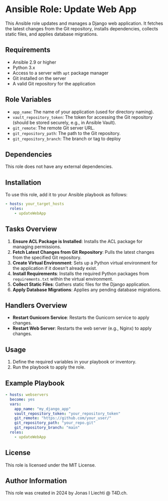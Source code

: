 # Ansible Role: Update Web App

This Ansible role updates and manages a Django web application. It fetches the latest changes from the Git repository, installs dependencies, collects static files, and applies database migrations.

## Requirements

- Ansible 2.9 or higher
- Python 3.x
- Access to a server with `apt` package manager
- Git installed on the server
- A valid Git repository for the application

## Role Variables

- `app_name`: The name of your application (used for directory naming).
- `vault_repository_token`: The token for accessing the Git repository (should be stored securely, e.g., in Ansible Vault).
- `git_remote`: The remote Git server URL.
- `git_repository_path`: The path to the Git repository.
- `git_repository_branch`: The branch or tag to deploy

## Dependencies

This role does not have any external dependencies.

## Installation

To use this role, add it to your Ansible playbook as follows:

```yaml
- hosts: your_target_hosts
  roles:
    - updateWebApp
```

## Tasks Overview

1. **Ensure ACL Package is Installed**: Installs the ACL package for managing permissions.
2. **Fetch Latest Changes from Git Repository**: Pulls the latest changes from the specified Git repository.
3. **Create Virtual Environment**: Sets up a Python virtual environment for the application if it doesn't already exist.
4. **Install Requirements**: Installs the required Python packages from `requirements.txt` within the virtual environment.
5. **Collect Static Files**: Gathers static files for the Django application.
6. **Apply Database Migrations**: Applies any pending database migrations.

## Handlers Overview

- **Restart Gunicorn Service**: Restarts the Gunicorn service to apply changes.
- **Restart Web Server**: Restarts the web server (e.g., Nginx) to apply changes.

## Usage

1. Define the required variables in your playbook or inventory.
2. Run the playbook to apply the role.

## Example Playbook

```yaml
- hosts: webservers
  become: yes
  vars:
    app_name: "my_django_app"
    vault_repository_token: "your_repository_token"
    git_remote: "https://github.com/your_user/"
    git_repository_path: "your_repo.git"
    git_repository_branch: "main"
  roles:
    - updateWebApp
```

## License

This role is licensed under the MIT License.

## Author Information

This role was created in 2024 by Jonas I Liechti @ T4D.ch.
